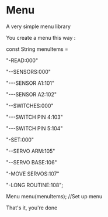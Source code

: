# Menu
A very simple menu library

You create a menu this way :

const String menuItems = 

"-READ:000"

"--SENSORS:000"

"---SENSOR A1:101"

"---SENSOR A2:102"

"--SWITCHES:000"

"---SWITCH PIN 4:103"

"---SWITCH PIN 5:104"

"-SET:000"

"--SERVO ARM:105"

"--SERVO BASE:106"

"-MOVE SERVOS:107"

"-LONG ROUTINE:108";



Menu menu(menuItems); //Set up menu



That's it, you're done
